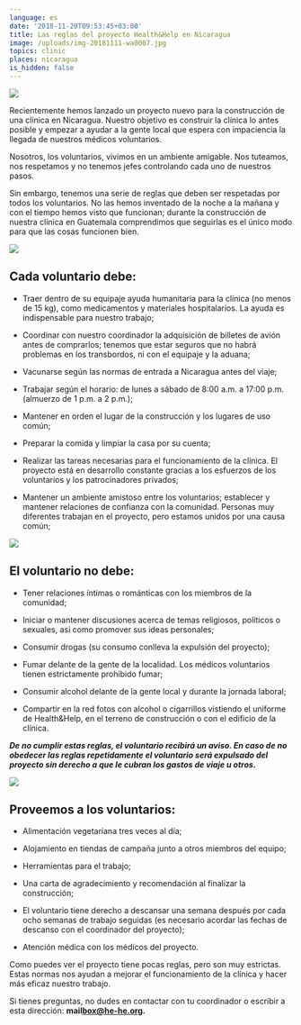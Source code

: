 ```yaml
---
language: es
date: '2018-11-20T09:53:45+03:00'
title: Las reglas del proyecto Health&Help en Nicaragua
image: /uploads/img-20181111-wa0007.jpg
topics: clinic
places: nicaragua
is_hidden: false
---
```

![](/uploads/img-20181111-wa0007.jpg)

Recientemente hemos lanzado un proyecto nuevo para la construcción de una clínica en Nicaragua. Nuestro objetivo es construir la clínica lo antes posible y empezar a ayudar a la gente local que espera con impaciencia la llegada de nuestros médicos voluntarios.



Nosotros, los voluntarios, vivimos en un ambiente amigable. Nos tuteamos, nos respetamos y no tenemos jefes controlando cada uno de nuestros pasos.



Sin embargo, tenemos una serie de reglas que deben ser respetadas por todos los voluntarios. No las hemos inventado de la noche a la mañana y con el tiempo hemos visto que funcionan; durante la construcción de nuestra clínica en Guatemala comprendimos que seguirlas es el único modo para que las cosas funcionen bien.

![](/uploads/www.lexiehc.com-20180920_0843460001guatemala_.jpg)

## Cada voluntario debe:

* Traer dentro de su equipaje ayuda humanitaria para la clínica (no menos de 15 kg), como medicamentos y materiales hospitalarios. La ayuda es indispensable para nuestro trabajo;



* Coordinar con nuestro coordinador la adquisición de billetes de avión antes de comprarlos; tenemos que estar seguros que no habrá problemas en los transbordos, ni con el equipaje y la aduana;



* Vacunarse según las normas de entrada a Nicaragua antes del viaje;



* Trabajar según el horario: de lunes a sábado de 8:00 a.m. a 17:00 p.m. (almuerzo de 1 p.m. a 2 p.m.);



* Mantener en orden el lugar de la construcción y los lugares de uso común;



* Preparar la comida y limpiar la casa por su cuenta;



* Realizar las tareas necesarias para el funcionamiento de la clínica. El proyecto está en desarrollo constante gracias a los esfuerzos de los voluntarios y los patrocinadores privados;



* Mantener un ambiente amistoso entre los voluntarios; establecer y mantener relaciones de confianza con la comunidad. Personas muy diferentes trabajan en el proyecto, pero estamos unidos por una causa común;

![](/uploads/h-h-158-из-206-.jpg)

## El voluntario no debe:

* Tener relaciones íntimas o románticas con los miembros de la comunidad;



* Iniciar o mantener discusiones acerca de temas religiosos, políticos o sexuales, así como promover sus ideas personales;



* Consumir drogas (su consumo conlleva la expulsión del proyecto);



* Fumar delante de la gente de la localidad. Los médicos voluntarios tienen estrictamente prohibido fumar;



* Consumir alcohol delante de la gente local y durante la jornada laboral; 



* Compartir en la red fotos con alcohol o cigarrillos vistiendo el uniforme de Health&Help, en el terreno de construcción o con el edificio de la clínica.

**_De no cumplir estas reglas, el voluntario recibirá un aviso. En caso de no obedecer las reglas repetidamente el voluntario será expulsado del proyecto sin derecho a que le cubran los gastos de viaje u otros._**

![](/uploads/img-20181111-wa0040.jpg)

##  

## Proveemos a los voluntarios:

* Alimentación vegetariana tres veces al día;



* Alojamiento en tiendas de campaña junto a otros miembros del equipo;



* Herramientas para el trabajo;



* Una carta de agradecimiento y recomendación al finalizar la construcción;



* El voluntario tiene derecho a descansar una semana después por cada ocho semanas de trabajo seguidas (es necesario acordar las fechas de descanso con el coordinador del proyecto);



* Atención médica con los médicos del proyecto.



Como puedes ver el proyecto tiene pocas reglas, pero son muy estrictas. Estas normas nos ayudan a mejorar el funcionamiento de la clínica y hacer más eficaz nuestro trabajo.



Si tienes preguntas, no dudes en contactar con tu coordinador o escribir a esta dirección: **mail­box@he-he.org.**
